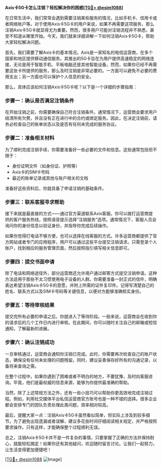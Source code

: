 **Axis卡5G卡怎么注销？轻松解决你的困惑[[TG💪+ @esim1088](https://t.me/s/esim1088)]**

在日常生活中，我们常常会遇到需要注销某些服务的情况，比如手机卡、信用卡或者网络账户等。对于使用Axis卡5G卡的用户来说，如果不再需要这项服务，那么注销Axis卡5G卡就显得尤为重要。然而，很多用户可能对注销流程并不熟悉，甚至不知道从哪里开始。今天，我们就来详细讲解一下如何注销Axis卡5G卡，帮助大家轻松解决问题。

首先，我们需要了解Axis卡的基本情况。Axis是一家知名的电信运营商，在多个国家和地区提供移动通信服务。其推出的5G卡旨在为用户提供高速稳定的网络连接，无论是用于智能手机、平板电脑还是其他智能设备。然而，如果你已经不再需要这张卡所提供的服务，那么及时注销是非常必要的。一方面可以避免不必要的费用支出；另一方面也可以保护个人信息的安全。

那么，具体应该如何注销Axis卡5G卡呢？以下是一个详细的步骤指南：

### 步骤一：确认是否满足注销条件

在开始注销之前，你需要确保自己符合注销条件。通常情况下，运营商会要求用户结清所有欠费，并且没有正在进行中的合约或绑定服务。因此，在决定注销前，请务必检查自己的账单状态以及是否有任何未完成的服务协议。

### 步骤二：准备相关材料

为了顺利完成注销手续，你需要准备好一些必要的文件和信息。这些通常包括但不限于：
- 身份证明文件（如身份证、护照等）
- Axis卡的SIM卡号码
- 最近的账单记录或其他与账户相关的文档

准备好这些资料后，你就具备了申请注销的基础条件。

### 步骤三：联系客服寻求帮助

接下来就是最直接的方式——通过官方渠道联系Axis客服。你可以拨打运营商提供的客户服务热线，按照语音提示选择“注销服务”选项。通常情况下，客服人员会询问你的身份信息以验证身份，并指导你完成后续操作。

如果你觉得打电话不够方便，也可以选择在线客服的方式。许多运营商都提供了官方网站或者专门的应用程序，用户可以通过这些平台提交注销请求。只需登录个人账户，找到相应的服务管理页面，然后按照指引填写相关信息即可。

### 步骤四：提交书面申请

除了电话和网络途径外，部分运营商还允许用户通过邮寄方式提交注销申请。这种方法适用于那些不太习惯使用电子设备的人群。你需要准备一封正式的信件，明确表达希望注销Axis卡5G卡的意愿，并附上所需的证件复印件。记得写清楚自己的姓名、联系方式以及SIM卡号码等关键信息，以便对方能够准确核实身份。

### 步骤五：等待审核结果

提交完所有必要的申请之后，你就进入了等待阶段。一般来说，运营商会在收到你的请求后的几个工作日内进行审核。在此期间，你可以随时关注自己的邮箱或短信通知，了解最新的进展。

### 步骤六：确认注销成功

一旦审核通过，运营商会通知你注销已完成。此时，你需要再次检查自己的账户状态，确保没有任何未处理的问题残留。同时，建议妥善保存好所有的沟通记录，以备将来查询之需。

在整个过程中，如果你遇到了困难或者不明白的地方，不要犹豫，及时向客服咨询。毕竟，他们是最权威的信息来源，能够为你提供最准确的帮助。

当然，除了上述常规方法之外，还有一些小技巧可以帮助你更高效地完成注销过程。例如，利用社交媒体平台私信运营商官方账号也是一种不错的选择。很多企业都会安排专门的团队负责处理此类问题，效率相对较高。

最后，提醒大家一点：注销Axis卡5G卡虽然看似简单，但实际上涉及到较多细节。为了避免出现遗漏或者误解，建议多花些时间仔细阅读相关规定，并严格按照要求操作。只有这样，才能确保整个过程顺利无误。

总之，注销Axis卡5G卡并不是一件复杂的事情，只要掌握了正确的方法并保持耐心，就能轻松搞定！如果你还有其他疑问，欢迎随时留言讨论。让我们一起努力，让生活变得更加便捷吧！

[[TG💪+ @esim1088](https://t.me/s/esim1088) ![Image](https://i.postimg.cc/4NQfJmqS/Snipaste-2025-05-13-00-14-12.png)]